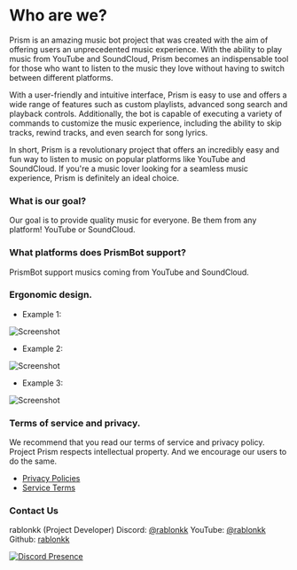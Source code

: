 # Who are we?
Prism is an amazing music bot project that was created with the aim of offering users an unprecedented music experience. With the ability to play music from YouTube and SoundCloud, Prism becomes an indispensable tool for those who want to listen to the music they love without having to switch between different platforms.

With a user-friendly and intuitive interface, Prism is easy to use and offers a wide range of features such as custom playlists, advanced song search and playback controls. Additionally, the bot is capable of executing a variety of commands to customize the music experience, including the ability to skip tracks, rewind tracks, and even search for song lyrics.

In short, Prism is a revolutionary project that offers an incredibly easy and fun way to listen to music on popular platforms like YouTube and SoundCloud. If you're a music lover looking for a seamless music experience, Prism is definitely an ideal choice.

### What is our goal?
Our goal is to provide quality music for everyone. Be them from any platform! YouTube or SoundCloud.

### What platforms does PrismBot support?
PrismBot support musics coming from YouTube and SoundCloud.

### Ergonomic design.
- Example 1:

![Screenshot](https://cdn.discordapp.com/attachments/1011286935924396152/1082803265797881967/prismbot-image-1.png)

- Example 2:

![Screenshot](https://cdn.discordapp.com/attachments/1011286935924396152/1082803725858508810/prismbot-image-3.png)

- Example 3:

![Screenshot](https://cdn.discordapp.com/attachments/1011286935924396152/1082803459155300442/prismbot-image-2.png)

### Terms of service and privacy.
We recommend that you read our terms of service and privacy policy. Project Prism respects intellectual property. And we encourage our users to do the same.

- [Privacy Policies](https://prism-project.gitbook.io/prismbot-project/terms-of-services-and-privacy/privacy-policies)
- [Service Terms](https://prism-project.gitbook.io/prismbot-project/terms-of-services-and-privacy/service-terms)

### Contact Us
rablonkk (Project Developer)
Discord: [@rablonkk](https://discord.com/users/523783344979443712)
YouTube: [@rablonkk](https://youtube.com/@rablonkk)
Github: [rablonkk](https://github.com/rablonkk)

[![Discord Presence](https://lanyard.cnrad.dev/api/523783344979443712)](https://discord.com/users/523783344979443712)